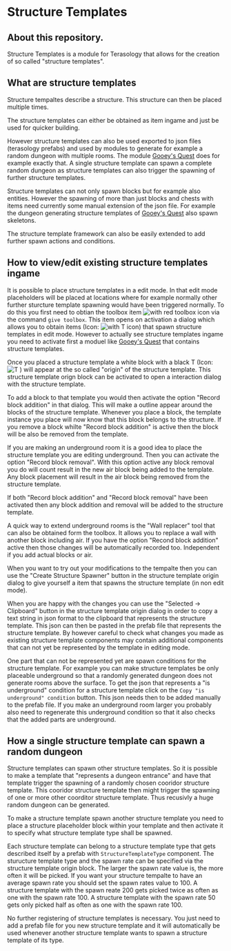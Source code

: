#  Structure Templates

## About this repository.

Structure Templates is a module for Terasology that allows for the creation of so called "structure templates".


## What are structure templates

Structure tempaltes describe a structure. This structure can then be placed multiple times.

The structure templates can either be obtained as item ingame and just be used for quicker building.

However structure templates can also be used exported to json files (terasology prefabs) and used by modules to generate for example a random dungeon with multiple rooms. The module [Gooey's Quest](https://github.com/Terasology/GooeysQuests) does for example exactly that. A single structure template can spawn a complete random dungeon as structure templates can also trigger the spawning of further structure templates.

Structure templates can not only spawn blocks but for example also entities. However the spawning of more than just blocks and chests with items need currently some manual extension of the json file. For example the dungeon generating structure templates of  [Gooey's Quest](https://github.com/Terasology/GooeysQuests) also spawn skeletons.

The structure template framework can also be easily extended to add further spawn actions and conditions.

## How to view/edit existing structure templates ingame

It is possible to place structure templates in a edit mode. In that edit mode placeholders will be placed at locations where for example normally other further sturcture template spawning would have been triggered normally. To do this you first need to obtian the toolbox item ![with red toolbox icon](assets/textures/Toolbox16x16.png) via the command `give toolbox`. This item opens on activation a dialog which allows you to obtain items (Icon: ![with T icon](assets/textures/StructureTemplateOrigin.png)) that spawn structure templates in edit mode. However to actually see structure templates ingame you need to activate first a moduel like [Gooey's Quest](https://github.com/Terasology/GooeysQuests) that contains structure templates. 

Once you placed a structure template a white block with a black T (Icon: ![T](assets/textures/StructureTemplateOrigin.png)
) will  appear at the so called "origin" of the structure template.
This structure template orign block can be activated to open a interaction dialog with the structure template.

To add a block to that template you would then activate the option "Record block addition" in that dialog. This will make a outline appear around the blocks of the structure template. Whenever you place a block, the template instance you place will now know that this block belongs to the structure. If you remove a block whilte "Record block addition" is active then the block will be also be removed from the template.

If you are making an underground room it is a good idea to place the structure template you are editing underground. Then you can activate the option "Record block removal". With this option active any block removal you do will count result in the new air block being added to the template. Any block placement will result in the air block being removed from the structure template.

If both "Record block addition" and "Record block removal" have been activated then any block addition and removal will be added to the structure template.

A quick way to extend underground rooms is the "Wall replacer" tool that can also be obtained form the toolbox. It allows you to replace a wall with another block including air. If you have the option "Recond block addition" active then those changes will be automatically recorded too. Independent if you add actual blocks or air.

When you want to try out your modifications to the tempalte then you can use the "Create Structure Spawner" button in the structure template origin dialog to give yourself a item that spawns the structure template (in non edit mode).

When you are happy with the changes you can use the "Selected -> Clipboard" button in the structure template origin dialog in order to copy a text string in json format to the clipboard that represents the structure template. This json can then be pasted in the prefab file that represents the structure template. By however careful to check what changes you made as existing structure template components may contain additional components that can not yet be represented by the template in editing mode.

One part that can not be represented yet are spawn conditions for the structure template. For example you can make structure templates be only placeable underground so that a randomly generated dungeon does not generate rooms above the surface. To get the json that represents a "is underground" condition for a structure template click on the `Copy "is underground" condition` button. This json needs then to be added manually to the prefab file. If you make an underground room larger you probably also need to regenerate this underground condition so that it also checks that the added parts are underground.


## How a single structure template can spawn a random dungeon

Structure templates can spawn other structure templates. So it is possible to make a template that "represents a dungeon entrance" and have that template trigger the spawning of a randomly chosen cooridor structure template. This cooridor structure template then might trigger the spawning of one or more other coorditor structure template. Thus recusivly a huge random dungeon can be generated.

To make a structure template spawn another structure template you need to place a structure placeholder block within your template and then activate it to specify what structure template type shall be spawned.

Each structure template can belong to a structure template type that gets described itself by a prefab with `StructureTemplateType` component. The sturucture template type and the spawn rate can be specified via the structure template origin block. The larger the spawn rate value is, the more often it will be picked. If you want your structure tempalte to have an average spawn rate you should set the spawn rates value to 100. A structure template with the spawn reate 200 gets picked twice as often as one with the spawn rate 100. A structure template with the spawn rate 50 gets only picked half as often as one with the spawn rate 100.

No further registering of structure templates is necessary. You just need to add a prefab file for you new structure template and it will automatically be used whenever another structure template wants to spawn a structure template of its type.
